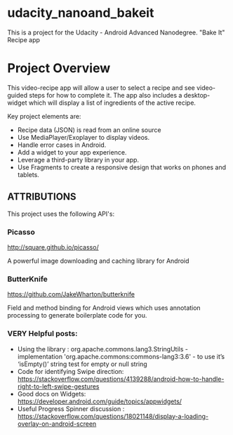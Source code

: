 # udacity_nanoand_bakeit
This is a project for the Udacity - Android Advanced Nanodegree. "Bake It" Recipe app

# Project Overview
This video-recipe app will allow a user to select a recipe and see video-guided steps for how to complete it. The app also includes a desktop-widget which will display a list of ingredients of the active recipe.
  
Key project elements are:
  * Recipe data (JSON) is read from an online source
  * Use MediaPlayer/Exoplayer to display videos.
  * Handle error cases in Android.
  * Add a widget to your app experience.
  * Leverage a third-party library in your app.
  * Use Fragments to create a responsive design that works on phones and tablets.

## ATTRIBUTIONS
This project uses the following API's:

### Picasso
http://square.github.io/picasso/

A powerful image downloading and caching library for Android

### ButterKnife
https://github.com/JakeWharton/butterknife

Field and method binding for Android views which uses annotation processing to generate boilerplate code for you.


### VERY Helpful posts:
  * Using the library : org.apache.commons.lang3.StringUtils  -  implementation 'org.apache.commons:commons-lang3:3.6' - to use it’s ‘isEmpty()’ string test for empty or null string
  * Code for identifying Swipe direction: https://stackoverflow.com/questions/4139288/android-how-to-handle-right-to-left-swipe-gestures
  * Good docs on Widgets: https://developer.android.com/guide/topics/appwidgets/
  * Useful Progress Spinner discussion : https://stackoverflow.com/questions/18021148/display-a-loading-overlay-on-android-screen
  

  




